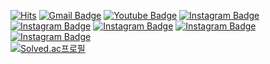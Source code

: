 [![Hits](https://hits.seeyoufarm.com/api/count/incr/badge.svg?url=https%3A%2F%2Fgithub.com%2Fminjae705&count_bg=%233DC8AE&title_bg=%23555555&icon=aerlingus.svg&icon_color=%236ADD7A&title=hits&edge_flat=false)](https://hits.seeyoufarm.com)
[![Gmail Badge](https://img.shields.io/badge/Gmail-d14836?style=flat-square&logo=Gmail&logoColor=white&link=mailto:minjae705@gmail.com)](mailto:minjae705@gmail.com)
[![Youtube Badge](https://img.shields.io/badge/Youtube-ff0000?style=flat-square&logo=youtube&link=https://www.youtube.com/channel/UCS8o7fFFRMV8U8R7nlhVFYA)](https://www.youtube.com/channel/UCS8o7fFFRMV8U8R7nlhVFYA)
[![Instagram Badge](https://img.shields.io/badge/Instagram-feda77?style=flat-squard&logo=Instagram&link=https://www.instagram.com/mydog_sando)](https://www.instagram.com/mydog_sando)
[![Instagram Badge](https://img.shields.io/badge/Instagram-f58529?style=flat-squard&logo=Instagram&link=https://www.instagram.com/mydog_sando)](https://www.instagram.com/mydog_sando)
[![Instagram Badge](https://img.shields.io/badge/Instagram-dd2a7b?style=flat-squard&logo=Instagram&link=https://www.instagram.com/mydog_sando)](https://www.instagram.com/mydog_sando)
[![Instagram Badge](https://img.shields.io/badge/Instagram-8134af?style=flat-squard&logo=Instagram&link=https://www.instagram.com/mydog_sando)](https://www.instagram.com/mydog_sando)
[![Instagram Badge](https://img.shields.io/badge/Instagram-515bd4?style=flat-squard&logo=Instagram&link=https://www.instagram.com/mydog_sando)](https://www.instagram.com/mydog_sando)
<br>
[![Solved.ac프로필](http://mazassumnida.wtf/api/v2/generate_badge?boj=minjae705)](https://solved.ac/minjae705)

<!--
**minjae705/minjae705** is a ✨ _special_ ✨ repository because its `README.md` (this file) appears on your GitHub profile.

Here are some ideas to get you started:

- 🔭 I’m currently working on ...
- 🌱 I’m currently learning ...
- 👯 I’m looking to collaborate on ...
- 🤔 I’m looking for help with ...
- 💬 Ask me about ...
- 📫 How to reach me: ...
- 😄 Pronouns: ...
- ⚡ Fun fact: ...
-->
